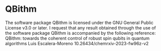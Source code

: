 # QBithm
The software package QBithm is licensed under the GNU General Public License v3.0 or later.
I request that any result obtained through the use of the software package QBithm is accompanied by the following reference:
QBithm: towards the coherent control of robust spin qubits in quantum algorithms
Luis Escalera-Moreno
10.26434/chemrxiv-2023-fw96z-v2
